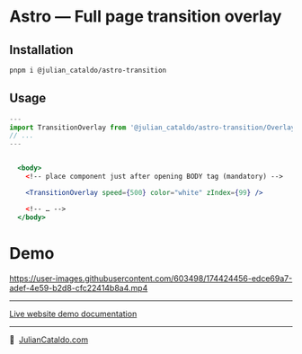 # Astro — Full page transition overlay

## Installation

```sh
pnpm i @julian_cataldo/astro-transition
```

## Usage

```ts
---
import TransitionOverlay from '@julian_cataldo/astro-transition/Overlay/TransitionOverlay.astro';
// ...
---
```

```jsx

  <body>
    <!-- place component just after opening BODY tag (mandatory) -->

    <TransitionOverlay speed={500} color="white" zIndex={99} />

    <!-- … -->
  </body>

```

# Demo

https://user-images.githubusercontent.com/603498/174424456-edce69a7-adef-4e59-b2d8-cfc22414b8a4.mp4

---

[Live website demo documentation](../../demo)

---

🔗  [JulianCataldo.com](https://www.juliancataldo.com/)
